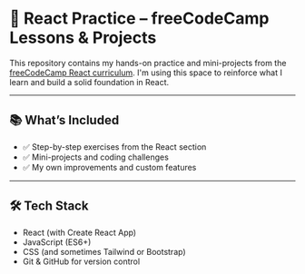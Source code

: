 # 🎯 React Practice – freeCodeCamp Lessons & Projects

This repository contains my hands-on practice and mini-projects from the [freeCodeCamp React curriculum](https://www.freecodecamp.org/). I'm using this space to reinforce what I learn and build a solid foundation in React.

---

## 📚 What’s Included

- ✅ Step-by-step exercises from the React section  
- ✅ Mini-projects and coding challenges  
- ✅ My own improvements and custom features  

---

## 🛠️ Tech Stack

- React (with Create React App)  
- JavaScript (ES6+)  
- CSS (and sometimes Tailwind or Bootstrap)  
- Git & GitHub for version control  
